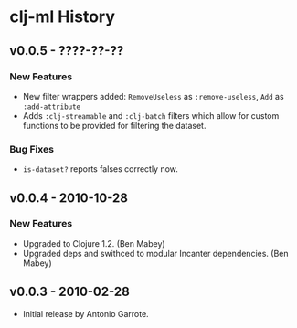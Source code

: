 # clj-ml History

## v0.0.5 - ????-??-??

### New Features
  * New filter wrappers added: `RemoveUseless` as `:remove-useless`, `Add` as `:add-attribute`
  * Adds `:clj-streamable` and `:clj-batch` filters which allow for custom
  functions to be provided for filtering the dataset.

### Bug Fixes
  * `is-dataset?` reports falses correctly now.

## v0.0.4 - 2010-10-28

### New Features
  * Upgraded to Clojure 1.2. (Ben Mabey)
  * Upgraded deps and swithced to modular Incanter dependencies. (Ben Mabey)



## v0.0.3 - 2010-02-28

 * Initial release by Antonio Garrote.
